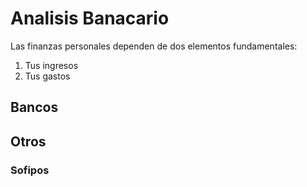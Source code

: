 # Analisis Banacario

Las finanzas personales dependen de dos elementos fundamentales:
1. Tus ingresos
2. Tus gastos

## Bancos



## Otros

### Sofipos